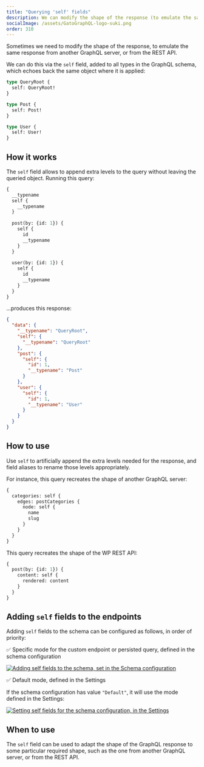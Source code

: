 ```yaml
---
title: "Querying 'self' fields"
description: We can modify the shape of the response (to emulate the same response from another GraphQL server, or from the REST API) via the 'self' field.
socialImage: /assets/GatoGraphQL-logo-suki.png
order: 310
---
```


Sometimes we need to modify the shape of the response, to emulate the same response from another GraphQL server, or from the REST API.

We can do this via the `self` field, added to all types in the GraphQL schema, which echoes back the same object where it is applied:

```graphql
type QueryRoot {
  self: QueryRoot!
}

type Post {
  self: Post!
}

type User {
  self: User!
}
```

## How it works

The `self` field allows to append extra levels to the query without leaving the queried object. Running this query:

```graphql
{
  __typename
  self {
    __typename
  }
  
  post(by: {id: 1}) {
    self {
      id
      __typename
    }
  }
  
  user(by: {id: 1}) {
    self {
      id
      __typename
    }
  }
}
```

...produces this response:

```json
{
  "data": {
    "__typename": "QueryRoot",
    "self": {
      "__typename": "QueryRoot"
    },
    "post": {
      "self": {
        "id": 1,
        "__typename": "Post"
      }
    },
    "user": {
      "self": {
        "id": 1,
        "__typename": "User"
      }
    }
  }
}
```

## How to use

Use `self` to artificially append the extra levels needed for the response, and field aliases to rename those levels appropriately.

For instance, this query recreates the shape of another GraphQL server:

```graphql
{
  categories: self {
    edges: postCategories {
      node: self {
        name
        slug
      }
    }
  }
}
```

This query recreates the shape of the WP REST API:

```graphql
{
  post(by: {id: 1}) {
    content: self {
      rendered: content
    }
  }
}
```

## Adding `self` fields to the endpoints

Adding `self` fields to the schema can be configured as follows, in order of priority:

✅ Specific mode for the custom endpoint or persisted query, defined in the schema configuration

<a href="/assets/guides/upstream/schema-configuration-adding-self-fields-to-schema.png" target="_blank">![Adding self fields to the schema, set in the Schema configuration](/assets/guides/upstream/schema-configuration-adding-self-fields-to-schema.png "Adding self fields to the schema, set in the Schema configuration")</a>

✅ Default mode, defined in the Settings

If the schema configuration has value `"Default"`, it will use the mode defined in the Settings:

<div class="img-width-1024" markdown=1>

<a href="/assets/guides/upstream/settings-self-fields-default.png" target="_blank">![Setting self fields for the schema configuration, in the Settings](/assets/guides/upstream/settings-self-fields-default.png "Setting self fields for the schema configuration, in the Settings")</a>

</div>

## When to use

The `self` field can be used to adapt the shape of the GraphQL response to some particular required shape, such as the one from another GraphQL server, or from the REST API.

